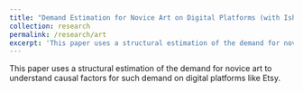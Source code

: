 ```yaml
---
title: "Demand Estimation for Novice Art on Digital Platforms (with Ishita Chakraborty and Sharmistha Sikdar)"
collection: research
permalink: /research/art
excerpt: 'This paper uses a structural estimation of the demand for novice art to understand causal factors for such demand on digital platforms like Etsy.'
---
```

This paper uses a structural estimation of the demand for novice art to understand causal factors for such demand on digital platforms like Etsy.
